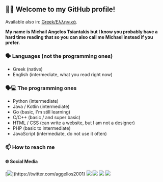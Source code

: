 ## 👋🏻 Welcome to my GitHub profile!

Available also in: [Greek/Ελληνικά](README_gr.md).

**My name is Michail Angelos Tsiantakis but I know you probably have a hard time reading that so you can also call me Michael instead if you prefer.**

### 🗣️ Languages (not the programming ones)

* Greek (native)
* English (intermediate, what you read right now)

### 🗣️💻 The programming ones

* Python (intermediate)
* Java / Kotlin (intermediate)
* Go (basic, I'm still learning)
* C/C++ (basic / and super basic)
* HTML / CSS (can write a website, but I am not a designer)
* PHP (basic to intermediate)
* JavaScript (intermediate, do not use it often)

### 📫 How to reach me

#### 🌐 Social Media

[![](https://img.shields.io/badge/X(formerly&nbsp;Twitter)-%2312100E.svg?&style=for-the-badge&logo=x)](https://twitter.com/aggellos2001)
[![](https://img.shields.io/badge/Mastodon-_%20?style=for-the-badge&logo=mastodon&logoColor=white&color=6364FF)](https://mastodon.social/@aggellos2001)
[![](https://img.shields.io/badge/linkedin-%230077B5.svg?&style=for-the-badge&logo=linkedin&logoColor=white)](https://www.linkedin.com/in/mtsiantakis/)
[![](https://img.shields.io/badge/medium-%2312100E.svg?&style=for-the-badge&logo=medium&logoColor=white)](https://medium.com/@aggellos2001)
[![](https://img.shields.io/badge/GitHub-%2312100E.svg?&style=for-the-badge&logo=Github&logoColor=white)](https://github.com/aggellos2001/)
